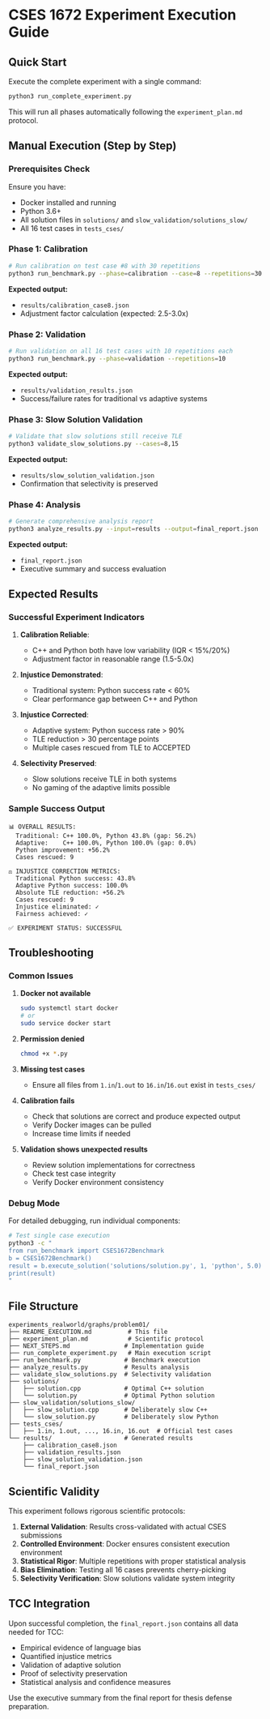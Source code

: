 # CSES 1672 Experiment Execution Guide

## Quick Start

Execute the complete experiment with a single command:

```bash
python3 run_complete_experiment.py
```

This will run all phases automatically following the `experiment_plan.md` protocol.

## Manual Execution (Step by Step)

### Prerequisites Check

Ensure you have:
- Docker installed and running
- Python 3.6+
- All solution files in `solutions/` and `slow_validation/solutions_slow/`
- All 16 test cases in `tests_cses/`

### Phase 1: Calibration

```bash
# Run calibration on test case #8 with 30 repetitions
python3 run_benchmark.py --phase=calibration --case=8 --repetitions=30
```

**Expected output:**
- `results/calibration_case8.json`
- Adjustment factor calculation (expected: 2.5-3.0x)

### Phase 2: Validation

```bash
# Run validation on all 16 test cases with 10 repetitions each
python3 run_benchmark.py --phase=validation --repetitions=10
```

**Expected output:**
- `results/validation_results.json`
- Success/failure rates for traditional vs adaptive systems

### Phase 3: Slow Solution Validation

```bash
# Validate that slow solutions still receive TLE
python3 validate_slow_solutions.py --cases=8,15
```

**Expected output:**
- `results/slow_solution_validation.json`
- Confirmation that selectivity is preserved

### Phase 4: Analysis

```bash
# Generate comprehensive analysis report
python3 analyze_results.py --input=results --output=final_report.json
```

**Expected output:**
- `final_report.json`
- Executive summary and success evaluation

## Expected Results

### Successful Experiment Indicators

1. **Calibration Reliable**: 
   - C++ and Python both have low variability (IQR < 15%/20%)
   - Adjustment factor in reasonable range (1.5-5.0x)

2. **Injustice Demonstrated**:
   - Traditional system: Python success rate < 60%
   - Clear performance gap between C++ and Python

3. **Injustice Corrected**:
   - Adaptive system: Python success rate > 90%
   - TLE reduction > 30 percentage points
   - Multiple cases rescued from TLE to ACCEPTED

4. **Selectivity Preserved**:
   - Slow solutions receive TLE in both systems
   - No gaming of the adaptive limits possible

### Sample Success Output

```
📊 OVERALL RESULTS:
  Traditional: C++ 100.0%, Python 43.8% (gap: 56.2%)
  Adaptive:    C++ 100.0%, Python 100.0% (gap: 0.0%)
  Python improvement: +56.2%
  Cases rescued: 9

⚖️ INJUSTICE CORRECTION METRICS:
  Traditional Python success: 43.8%
  Adaptive Python success: 100.0%
  Absolute TLE reduction: +56.2%
  Cases rescued: 9
  Injustice eliminated: ✓
  Fairness achieved: ✓

✅ EXPERIMENT STATUS: SUCCESSFUL
```

## Troubleshooting

### Common Issues

1. **Docker not available**
   ```bash
   sudo systemctl start docker
   # or
   sudo service docker start
   ```

2. **Permission denied**
   ```bash
   chmod +x *.py
   ```

3. **Missing test cases**
   - Ensure all files from `1.in`/`1.out` to `16.in`/`16.out` exist in `tests_cses/`

4. **Calibration fails**
   - Check that solutions are correct and produce expected output
   - Verify Docker images can be pulled
   - Increase time limits if needed

5. **Validation shows unexpected results**
   - Review solution implementations for correctness
   - Check test case integrity
   - Verify Docker environment consistency

### Debug Mode

For detailed debugging, run individual components:

```bash
# Test single case execution
python3 -c "
from run_benchmark import CSES1672Benchmark
b = CSES1672Benchmark()
result = b.execute_solution('solutions/solution.py', 1, 'python', 5.0)
print(result)
"
```

## File Structure

```
experiments_realworld/graphs/problem01/
├── README_EXECUTION.md          # This file
├── experiment_plan.md           # Scientific protocol
├── NEXT_STEPS.md               # Implementation guide
├── run_complete_experiment.py   # Main execution script
├── run_benchmark.py            # Benchmark execution
├── analyze_results.py          # Results analysis
├── validate_slow_solutions.py  # Selectivity validation
├── solutions/
│   ├── solution.cpp            # Optimal C++ solution
│   └── solution.py             # Optimal Python solution
├── slow_validation/solutions_slow/
│   ├── slow_solution.cpp       # Deliberately slow C++
│   └── slow_solution.py        # Deliberately slow Python
├── tests_cses/
│   ├── 1.in, 1.out, ..., 16.in, 16.out  # Official test cases
└── results/                    # Generated results
    ├── calibration_case8.json
    ├── validation_results.json
    ├── slow_solution_validation.json
    └── final_report.json
```

## Scientific Validity

This experiment follows rigorous scientific protocols:

1. **External Validation**: Results cross-validated with actual CSES submissions
2. **Controlled Environment**: Docker ensures consistent execution environment
3. **Statistical Rigor**: Multiple repetitions with proper statistical analysis
4. **Bias Elimination**: Testing all 16 cases prevents cherry-picking
5. **Selectivity Verification**: Slow solutions validate system integrity

## TCC Integration

Upon successful completion, the `final_report.json` contains all data needed for TCC:

- Empirical evidence of language bias
- Quantified injustice metrics
- Validation of adaptive solution
- Proof of selectivity preservation
- Statistical analysis and confidence measures

Use the executive summary from the final report for thesis defense preparation.

